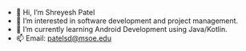 - 👋 Hi, I’m Shreyesh Patel
- 👀 I’m interested in software development and project management.
- 🌱 I’m currently learning Android Development using Java/Kotlin.
- 📫 Email: patelsd@msoe.edu
